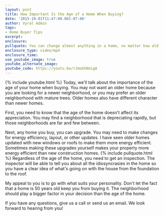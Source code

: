 ```yaml
---
layout: post
title: How Important Is the Age of a Home When Buying?
date: '2015-10-01T11:47:00.001-07:00'
author: Vyral Admin
tags:
- Home Buyer Tips
excerpt:
enclosure:
pullquote: You can change almost anything in a home, no matter how old.
enclosure_type: video/mp4
enclosure_time:
use_youtube_image: true
youtube_alternate_image:
youtube_code: https://youtu.be/rJmoGhNnLgA
---
```

{% include youtube.html %}
Today, we'll talk about the importance of the age of your home when buying. You may not want an older home because you are looking for a newer neighborhood, or you may prefer an older neighborhood with mature trees. Older homes also have different character than newer homes.

First, you need to know that the age of the home doesn't affect its appreciation. You may find a neighborhood that is depreciating rapidly, but those neighborhoods are far and few between.

Next, any home you buy, you can upgrade. You may need to make changes for energy efficiency, layout, or other updates. I have seen older homes updated with new windows or roofs to make them more energy efficient. Sometimes making these upgrades yourself makes your property more energy efficient than new construction homes.
{% include pullquote.html %}
Regardless of the age of the home, you need to get an inspection. The inspector will be able to tell you about all the idiosyncrasies in the home so you have a clear idea of what's going on with the house from the foundation to the roof.

My appeal to you is to go with what suits your personality. Don't let the fact that a home is 50 years old keep you from buying it. The neighborhood should play a bigger factor in your decision than the age of the home.

If you have any questions, give us a call or send us an email. We look forward to hearing from you!
